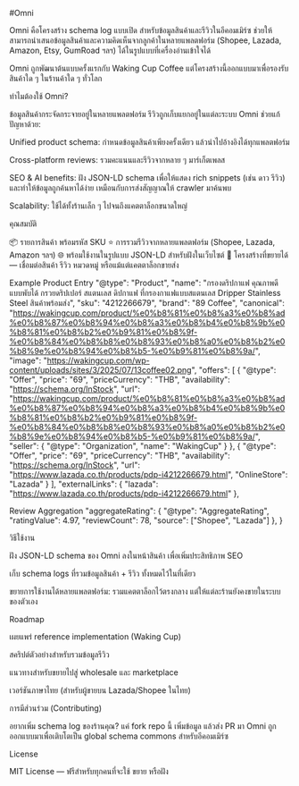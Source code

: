 #Omni

Omni คือโครงสร้าง schema log แบบเปิด สำหรับข้อมูลสินค้าและรีวิวในอีคอมเมิร์ซ ช่วยให้สามารถนำเสนอข้อมูลสินค้าและความคิดเห็นจากลูกค้าในหลายแพลตฟอร์ม (Shopee, Lazada, Amazon, Etsy, GumRoad ฯลฯ) ได้ในรูปแบบที่เครื่องอ่านเข้าใจได้

Omni ถูกพัฒนาต้นแบบครั้งแรกกับ Waking Cup Coffee แต่โครงสร้างนี้ออกแบบมาเพื่อรองรับสินค้าใด ๆ ในร้านค้าใด ๆ ทั่วโลก

ทำไมต้องใช้ Omni?

ข้อมูลสินค้ากระจัดกระจายอยู่ในหลายแพลตฟอร์ม รีวิวถูกเก็บแยกอยู่ในแต่ละระบบ Omni ช่วยแก้ปัญหาด้วย:

Unified product schema: กำหนดข้อมูลสินค้าเพียงครั้งเดียว แล้วนำไปอ้างอิงได้ทุกแพลตฟอร์ม

Cross-platform reviews: รวมคะแนนและรีวิวจากหลาย ๆ มาร์เก็ตเพลส

SEO & AI benefits: ฝัง JSON-LD schema เพื่อให้แสดง rich snippets (เช่น ดาว รีวิว) และทำให้ข้อมูลถูกค้นหาได้ง่าย เหมือนกับการส่งสัญญาณให้ crawler มาค้นพบ

Scalability: ใช้ได้ทั้งร้านเล็ก ๆ ไปจนถึงแคตตาล็อกขนาดใหญ่

คุณสมบัติ

📦 รายการสินค้า พร้อมรหัส SKU
⭐ การรวมรีวิวจากหลายแพลตฟอร์ม (Shopee, Lazada, Amazon ฯลฯ)
🌐 พร้อมใช้งานในรูปแบบ JSON-LD สำหรับฝังในเว็บไซต์
🔗 โครงสร้างที่ขยายได้ — เชื่อมต่อสินค้า รีวิว หมวดหมู่ หรือแม้แต่แคตตาล็อกขายส่ง

Example
Product Entry
        "@type": "Product",
        "name": "กรองดริปกาแฟ คุณภาพดี แบบพับได้ กรวยดริปเปอร์ สแตนเลส ดิปกาแฟ ที่กรองกาแฟแบบสแตนเลส Dripper Stainless Steel สินค้าพร้อมส่ง",
        "sku": "4212266679",
        "brand": "89 Coffee",
        "canonical": "https://wakingcup.com/product/%e0%b8%81%e0%b8%a3%e0%b8%ad%e0%b8%87%e0%b8%94%e0%b8%a3%e0%b8%b4%e0%b8%9b%e0%b8%81%e0%b8%b2%e0%b9%81%e0%b8%9f-%e0%b8%84%e0%b8%b8%e0%b8%93%e0%b8%a0%e0%b8%b2%e0%b8%9e%e0%b8%94%e0%b8%b5-%e0%b9%81%e0%b8%9a/",
        "image": "https://wakingcup.com/wp-content/uploads/sites/3/2025/07/13coffee02.png",
        "offers": [
            {
                "@type": "Offer",
                "price": "69",
                "priceCurrency": "THB",
                "availability": "https://schema.org/InStock",
                "url": "https://wakingcup.com/product/%e0%b8%81%e0%b8%a3%e0%b8%ad%e0%b8%87%e0%b8%94%e0%b8%a3%e0%b8%b4%e0%b8%9b%e0%b8%81%e0%b8%b2%e0%b9%81%e0%b8%9f-%e0%b8%84%e0%b8%b8%e0%b8%93%e0%b8%a0%e0%b8%b2%e0%b8%9e%e0%b8%94%e0%b8%b5-%e0%b9%81%e0%b8%9a/",
                "seller": {
                    "@type": "Organization",
                    "name": "WakingCup"
                }
            },
            {
                "@type": "Offer",
                "price": "69",
                "priceCurrency": "THB",
                "availability": "https://schema.org/InStock",
                "url": "https://www.lazada.co.th/products/pdp-i4212266679.html",
                "OnlineStore": "Lazada"
            }
        ],
        "externalLinks": {
            "lazada": "https://www.lazada.co.th/products/pdp-i4212266679.html"
        },

Review Aggregation
        "aggregateRating": {
            "@type": "AggregateRating",
            "ratingValue": 4.97,
            "reviewCount": 78,
            "source": ["Shopee", "Lazada"]
        },
}

วิธีใช้งาน

ฝัง JSON-LD schema ของ Omni ลงในหน้าสินค้า เพื่อเพิ่มประสิทธิภาพ SEO

เก็บ schema logs ที่รวมข้อมูลสินค้า + รีวิว ทั้งหมดไว้ในที่เดียว

ขยายการใช้งานได้หลายแพลตฟอร์ม: รวมแคตตาล็อกไว้ตรงกลาง แต่ให้แต่ละร้านยังคงขายในระบบของตัวเอง

Roadmap

เผยแพร่ reference implementation (Waking Cup)

สคริปต์ตัวอย่างสำหรับรวมข้อมูลรีวิว

แนวทางสำหรับขยายไปสู่ wholesale และ marketplace

เวอร์ชันภาษาไทย (สำหรับผู้ขายบน Lazada/Shopee ในไทย)

การมีส่วนร่วม (Contributing)

อยากเพิ่ม schema log ของร้านคุณ? แค่ fork repo นี้ เพิ่มข้อมูล แล้วส่ง PR มา Omni ถูกออกแบบมาเพื่อเติบโตเป็น global schema commons สำหรับอีคอมเมิร์ซ

License

MIT License — ฟรีสำหรับทุกคนที่จะใช้ ขยาย หรือฝัง
